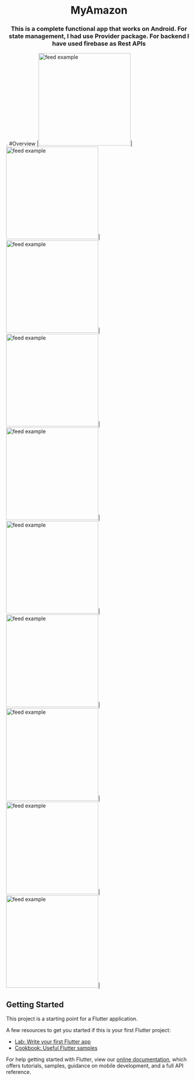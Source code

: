 <h1 align="center">MyAmazon</h1>
<h3 align="center"<h4 align="center">This is a complete functional app that works on Android. For state management, I had use Provider package. For backend I have used firebase as Rest APIs</h4>
.</h3>
#Overview
|<img src="https://user-images.githubusercontent.com/60619133/113291553-d22f3100-9310-11eb-89f3-f2eb900f3213.png" alt="feed example" width = "250">|<img src="https://user-images.githubusercontent.com/60619133/113291556-d3f8f480-9310-11eb-8b98-9bf00aff5534.png" alt="feed example" width = "250">|<img src="https://user-images.githubusercontent.com/60619133/113291559-d4918b00-9310-11eb-8d60-1005de49076e.png" alt="feed example" width = "250">|<img src="https://user-images.githubusercontent.com/60619133/113291568-d9563f00-9310-11eb-9eea-a8ca04f7a3e2.png" alt="feed example" width = "250">|<img src="https://user-images.githubusercontent.com/60619133/113291584-dc512f80-9310-11eb-805d-5bfc270380aa.png" alt="feed example" width = "250">|<img src="https://user-images.githubusercontent.com/60619133/113291589-df4c2000-9310-11eb-84ea-ef09fd68fc19.png" alt="feed example" width = "250">|<img src="https://user-images.githubusercontent.com/60619133/113291602-e2471080-9310-11eb-85e3-36f233f087af.png" alt="feed example" width = "250">|<img src="https://user-images.githubusercontent.com/60619133/113291605-e2dfa700-9310-11eb-8245-23f1599f18ec.png" alt="feed example" width = "250">|<img src="https://user-images.githubusercontent.com/60619133/113291607-e3783d80-9310-11eb-90b5-1b525b079b1d.png" alt="feed example" width = "250">|<img src="https://user-images.githubusercontent.com/60619133/113291611-e4a96a80-9310-11eb-92aa-8a5684c9ead7.png" alt="feed example" width = "250">|

## Getting Started

This project is a starting point for a Flutter application.

A few resources to get you started if this is your first Flutter project:

- [Lab: Write your first Flutter app](https://flutter.dev/docs/get-started/codelab)
- [Cookbook: Useful Flutter samples](https://flutter.dev/docs/cookbook)

For help getting started with Flutter, view our
[online documentation](https://flutter.dev/docs), which offers tutorials,
samples, guidance on mobile development, and a full API reference.
